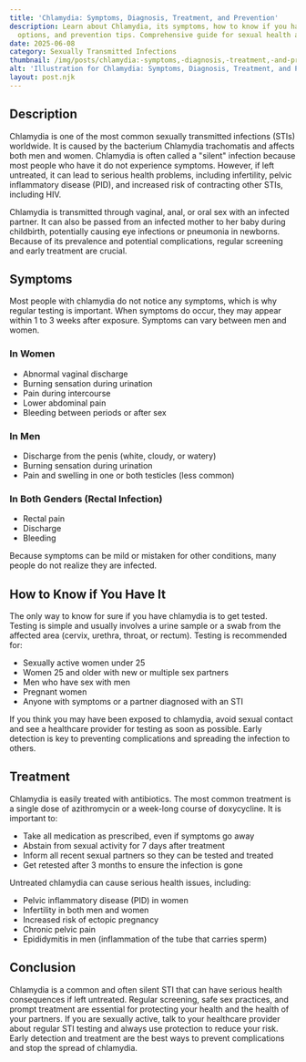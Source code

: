 ```yaml
---
title: 'Chlamydia: Symptoms, Diagnosis, Treatment, and Prevention'
description: Learn about Chlamydia, its symptoms, how to know if you have it, treatment
  options, and prevention tips. Comprehensive guide for sexual health awareness.
date: 2025-06-08
category: Sexually Transmitted Infections
thumbnail: /img/posts/chlamydia:-symptoms,-diagnosis,-treatment,-and-prevention.webp
alt: 'Illustration for Chlamydia: Symptoms, Diagnosis, Treatment, and Prevention'
layout: post.njk
---
```


## Description
Chlamydia is one of the most common sexually transmitted infections (STIs) worldwide. It is caused by the bacterium Chlamydia trachomatis and affects both men and women. Chlamydia is often called a "silent" infection because most people who have it do not experience symptoms. However, if left untreated, it can lead to serious health problems, including infertility, pelvic inflammatory disease (PID), and increased risk of contracting other STIs, including HIV.

Chlamydia is transmitted through vaginal, anal, or oral sex with an infected partner. It can also be passed from an infected mother to her baby during childbirth, potentially causing eye infections or pneumonia in newborns. Because of its prevalence and potential complications, regular screening and early treatment are crucial.

## Symptoms
Most people with chlamydia do not notice any symptoms, which is why regular testing is important. When symptoms do occur, they may appear within 1 to 3 weeks after exposure. Symptoms can vary between men and women.

### In Women
- Abnormal vaginal discharge
- Burning sensation during urination
- Pain during intercourse
- Lower abdominal pain
- Bleeding between periods or after sex

### In Men
- Discharge from the penis (white, cloudy, or watery)
- Burning sensation during urination
- Pain and swelling in one or both testicles (less common)

### In Both Genders (Rectal Infection)
- Rectal pain
- Discharge
- Bleeding

Because symptoms can be mild or mistaken for other conditions, many people do not realize they are infected.

## How to Know if You Have It
The only way to know for sure if you have chlamydia is to get tested. Testing is simple and usually involves a urine sample or a swab from the affected area (cervix, urethra, throat, or rectum). Testing is recommended for:
- Sexually active women under 25
- Women 25 and older with new or multiple sex partners
- Men who have sex with men
- Pregnant women
- Anyone with symptoms or a partner diagnosed with an STI

If you think you may have been exposed to chlamydia, avoid sexual contact and see a healthcare provider for testing as soon as possible. Early detection is key to preventing complications and spreading the infection to others.

## Treatment
Chlamydia is easily treated with antibiotics. The most common treatment is a single dose of azithromycin or a week-long course of doxycycline. It is important to:
- Take all medication as prescribed, even if symptoms go away
- Abstain from sexual activity for 7 days after treatment
- Inform all recent sexual partners so they can be tested and treated
- Get retested after 3 months to ensure the infection is gone

Untreated chlamydia can cause serious health issues, including:
- Pelvic inflammatory disease (PID) in women
- Infertility in both men and women
- Increased risk of ectopic pregnancy
- Chronic pelvic pain
- Epididymitis in men (inflammation of the tube that carries sperm)

## Conclusion
Chlamydia is a common and often silent STI that can have serious health consequences if left untreated. Regular screening, safe sex practices, and prompt treatment are essential for protecting your health and the health of your partners. If you are sexually active, talk to your healthcare provider about regular STI testing and always use protection to reduce your risk. Early detection and treatment are the best ways to prevent complications and stop the spread of chlamydia. 